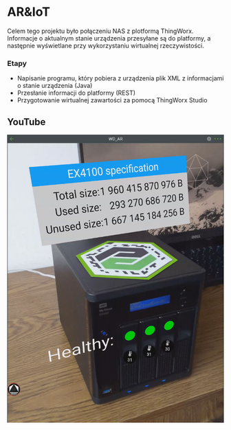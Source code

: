 # AR&IoT

Celem tego projektu było połączeniu NAS z plotformą ThingWorx. Informacje o aktualnym stanie urządzenia przesyłane są do platformy, a następnie wyświetlane przy wykorzystaniu wirtualnej rzeczywistości. 

### Etapy
* Napisanie programu, który pobiera z urządzenia plik XML z informacjami o stanie urządzenia (Java)
* Przesłanie informacji do platformy (REST)
* Przygotowanie wirtualnej zawartości za pomocą ThingWorx Studio


## YouTube

[![YOUTUBE](https://github.com/kamildyjak/AR-IoT/blob/master/WD_app.png)](https://www.youtube.com/watch?v=P4pirjoAVVM)
